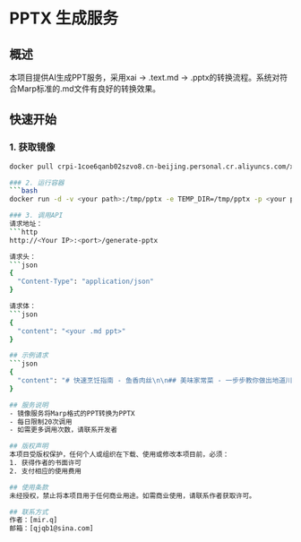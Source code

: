 # PPTX 生成服务

## 概述
本项目提供AI生成PPT服务，采用xai → .text.md → .pptx的转换流程。系统对符合Marp标准的.md文件有良好的转换效果。

## 快速开始

### 1. 获取镜像
```bash
docker pull crpi-1coe6qanb02szvo8.cn-beijing.personal.cr.aliyuncs.com/xiaojiangtm/aippt_create:1.0.1

### 2. 运行容器
```bash
docker run -d -v <your path>:/tmp/pptx -e TEMP_DIR=/tmp/pptx -p <your port>:5000

### 3. 调用API
请求地址：
```http
http://<Your IP>:<port>/generate-pptx

请求头：
```json
{
  "Content-Type": "application/json"
}

请求体：
```json
{
  "content": "<your .md ppt>"
}

## 示例请求
```json
{
  "content": "# 快速烹饪指南 - 鱼香肉丝\n\n## 美味家常菜 - 一步步教你做出地道川味\n\n制作者：[你的名字]  \n日期：[填写日期]\n\n---\n\n## 目录\n1. 菜品简介\n2. 材料清单\n3. 前期准备\n4. 烹饪步骤\n5. 小技巧\n6. 总结\n\n---\n\n## 菜品简介\n### 四川传统名菜\n- **起源**: 川菜代表作之一，以其独特的酸甜口味著称。\n- **特点**:\n  - 红亮色泽\n  - 嫩滑口感\n- **所需工具**:\n  - 炒锅\n  - 刀具\n  - 砧板\n\n---\n\n## 材料清单\n### 主料\n- 猪里脊肉 200g\n- 黑木耳 5朵\n- 胡萝卜 半根\n- 青椒 半个\n\n### 辅料\n- 生姜 几片\n- 大蒜 几瓣\n- 小葱 适量\n\n### 调料\n- 白糖 一大勺\n- 醋 一大勺\n- 生抽 一小勺\n- 老抽 少许\n- 水淀粉 适量\n\n---\n\n## 前期准备\n### 肉处理\n1. 将猪里脊切成细丝。\n2. 加入少许盐和水淀粉腌制约10分钟。\n\n### 蔬菜处理\n- 黑木耳提前泡发后切丝。\n- 胡萝卜去皮切丝；青椒去籽切丝。\n\n### 调味汁配制\n- 混合白糖、醋、生抽、老抽以及适量水淀粉制成酱汁备用。\n\n---\n\n## 烹饪步骤\n1. 盘中倒入适量油，开中火加热至温热。\n2. 先下干辣椒段与姜蒜末爆香。\n3. 接着加入腌好的肉丝快速翻炒至变色后盛出。\n4. 在同一锅内依次加入胡萝卜丝、黑木耳丝及青椒丝继续翻炒。\n5. 当蔬菜略微软化时，倒入之前调好的酱汁，转大火快速翻拌均匀收汁。\n6. 最后撒上切好的葱花即可出锅装盘。\n\n---\n\n## 小贴士\n- 使用里脊肉可以让菜肴更加嫩滑。\n- 水淀粉的最佳比例为1:3（水：淀粉）。\n- 可根据个人口味调整糖与醋的比例，通常建议保持在1:1左右作为基础。\n\n---\n\n## 结束语\n### 关键要点\n- 成功的关键在于掌握好火候与酱汁调配的比例。\n- 如果您喜欢这道菜，请不要忘记关注我的微信公众号[账号]获取更多美食教程！\n"
}

## 服务说明
- 镜像服务将Marp格式的PPT转换为PPTX
- 每日限制20次调用
- 如需更多调用次数，请联系开发者

## 版权声明
本项目受版权保护，任何个人或组织在下载、使用或修改本项目前，必须：
1. 获得作者的书面许可
2. 支付相应的使用费用

## 使用条款
未经授权，禁止将本项目用于任何商业用途。如需商业使用，请联系作者获取许可。

## 联系方式
作者：[mir.q]  
邮箱：[qjqb1@sina.com]

